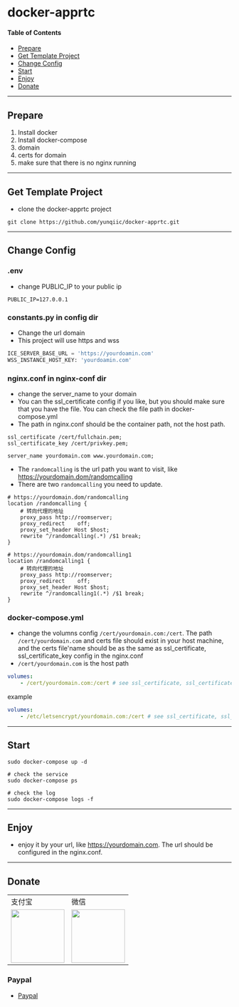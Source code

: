 # docker-apprtc

#### Table of Contents
* [Prepare](#Prepare)
* [Get Template Project](#get-template-project)
* [Change Config](#change-onfig)
* [Start](#start)
* [Enjoy](#enjoy)
* [Donate](#donate)

----

## Prepare
1. Install docker
2. Install docker-compose
3. domain
4. certs for domain
5. make sure that there is no nginx running

----

## Get Template Project
* clone the docker-apprtc project

```
git clone https://github.com/yunqiic/docker-apprtc.git
```

----

## Change Config

### .env
* change PUBLIC_IP to your public ip

```
PUBLIC_IP=127.0.0.1
```

### constants.py in config dir
* Change the url domain
* This project will use https and wss

```python
ICE_SERVER_BASE_URL = 'https://yourdoamin.com'
WSS_INSTANCE_HOST_KEY: 'yourdoamin.com'
```

### nginx.conf in nginx-conf dir
* change the server_name to your domain
* You can the ssl_certificate config if you like, but you should make sure that you have the file. You can check the file path in docker-compose.yml
* The path in nginx.conf should be the container path, not the host path.

```
ssl_certificate /cert/fullchain.pem;
ssl_certificate_key /cert/privkey.pem;

server_name yourdomain.com www.yourdomain.com;
```

* The `randomcalling` is the url path you want to visit, like https://yourdomain.dom/randomcalling
* There are two `randomcalling` you need to update.

```
# https://yourdomain.dom/randomcalling
location /randomcalling {
    # 转向代理的地址
    proxy_pass http://roomserver;
    proxy_redirect    off;
    proxy_set_header Host $host;
    rewrite ^/randomcalling(.*) /$1 break;
}

# https://yourdomain.dom/randomcalling1
location /randomcalling1 {
    # 转向代理的地址
    proxy_pass http://roomserver;
    proxy_redirect    off;
    proxy_set_header Host $host;
    rewrite ^/randomcalling1(.*) /$1 break;
}
```

### docker-compose.yml
* change the volumns config `/cert/yourdomain.com:/cert`. The path `/cert/yourdomain.com` and certs file should exist in your host machine, and the certs file'name should be as the same as ssl_certificate, ssl_certificate_key config in the nginx.conf
* `/cert/yourdomain.com` is the host path

```yaml
volumes:
    - /cert/yourdomain.com:/cert # see ssl_certificate, ssl_certificate_key config in nginx.conf under nginx-conf dir. make sure you have the file
```

example

```yaml
volumes:
    - /etc/letsencrypt/yourdomain.com:/cert # see ssl_certificate, ssl_certificate_key config in nginx.conf under nginx-conf dir. make sure you have the file
```

----

## Start

```
sudo docker-compose up -d

# check the service
sudo docker-compose ps

# check the log
sudo docker-compose logs -f
```

----

## Enjoy
* enjoy it by your url, like https://yourdomain.com. The url should be configured in the nginx.conf.

----

## Donate

<table border="0">
	<tbody>
	    <tr>
	        <td>支付宝</td>
	        <td>微信</td>
	    </tr>
		<tr>
			<td align="left" valign="middle">
                <!--<img height="120" src="https://wx4.sinaimg.cn/mw690/46b94231ly1ge0okee0fej20ec0e6gp3.jpg">-->
                <img height="120" src="https://ride-group.gitee.io/amapjava/images/alipay.jpeg">
			</td>
			<td align="center" valign="middle">
				<!--<img height="120" src="https://wx4.sinaimg.cn/mw690/46b94231ly1ge0okecldyj20e80e8n0c.jpg">-->
				<img height="120" src="https://ride-group.gitee.io/amapjava/images/wechat.jpeg">
			</td>
		</tr>
	</tbody>
</table>

### Paypal
* [Paypal](https://paypal.me/zhangchunsheng)